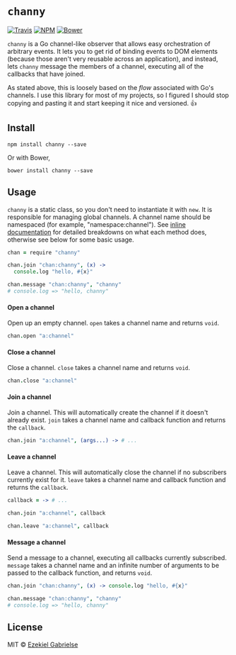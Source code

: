 # `channy`
[![Travis](https://img.shields.io/travis/ezekg/channy.svg?style=flat-square)](https://travis-ci.org/ezekg/channy)
[![NPM](https://img.shields.io/npm/v/channy.svg?style=flat-square)](https://www.npmjs.com/package/channy)
[![Bower](https://img.shields.io/bower/v/channy.svg?style=flat-square)](http://bower.io/search/?q=channy)

`channy` is a Go channel-like observer that allows easy orchestration of arbitrary
events. It lets you to get rid of binding events to DOM elements (because those
aren't very reusable across an application), and instead, lets `channy` message
the members of a channel, executing all of the callbacks that have joined.

As stated above, this is loosely based on the _flow_ associated with Go's channels.
I use this library for most of my projects, so I figured I should stop copying
and pasting it and start keeping it nice and versioned. :+1:

## Install
```
npm install channy --save
```

Or with Bower,
```
bower install channy --save
```

## Usage
`channy` is a static class, so you don't need to instantiate it with `new`. It
is responsible for managing global channels. A channel name should be namespaced
(for example, "namespace:channel"). See [inline documentation](src/channy.coffee)
for detailed breakdowns on what each method does, otherwise see below for
some basic usage.

```coffee
chan = require "channy"

chan.join "chan:channy", (x) ->
  console.log "hello, #{x}"

chan.message "chan:channy", "channy"
# console.log => "hello, channy"
```

#### Open a channel
Open up an empty channel. `open` takes a channel name and returns `void`.

```coffee
chan.open "a:channel"
```

#### Close a channel
Close a channel. `close` takes a channel name and returns `void`.

```coffee
chan.close "a:channel"
```

#### Join a channel
Join a channel. This will automatically create the channel if it doesn't already
exist. `join` takes a channel name and callback function and returns the
`callback`.

```coffee
chan.join "a:channel", (args...) -> # ...
```

#### Leave a channel
Leave a channel. This will automatically close the channel if no subscribers
currently exist for it. `leave` takes a channel name and callback function
and returns the `callback`.

```coffee
callback = -> # ...

chan.join "a:channel", callback

chan.leave "a:channel", callback
```

#### Message a channel
Send a message to a channel, executing all callbacks currently subscribed.
`message` takes a channel name and an infinite number of arguments to be
passed to the callback function, and returns `void`.

```coffee
chan.join "chan:channy", (x) -> console.log "hello, #{x}"

chan.message "chan:channy", "channy"
# console.log => "hello, channy"
```

## License
MIT © [Ezekiel Gabrielse](https://github.com/ezekg)
